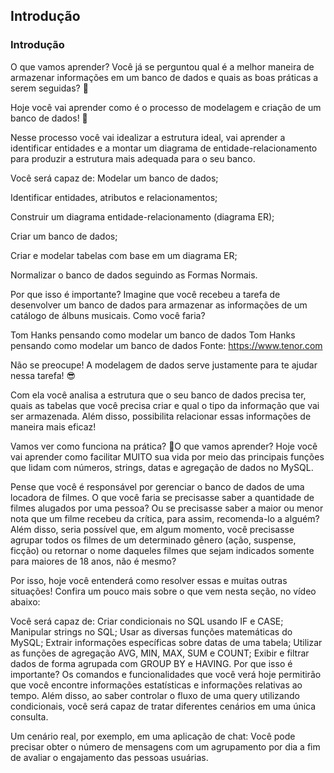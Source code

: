 ## Introdução
### Introdução
O que vamos aprender?
Você já se perguntou qual é a melhor maneira de armazenar informações em um banco de dados e quais as boas práticas a serem seguidas? 🤔

Hoje você vai aprender como é o processo de modelagem e criação de um banco de dados! 🥳

Nesse processo você vai idealizar a estrutura ideal, vai aprender a identificar entidades e a montar um diagrama de entidade-relacionamento para produzir a estrutura mais adequada para o seu banco.


Você será capaz de:
Modelar um banco de dados;

Identificar entidades, atributos e relacionamentos;

Construir um diagrama entidade-relacionamento (diagrama ER);

Criar um banco de dados;

Criar e modelar tabelas com base em um diagrama ER;

Normalizar o banco de dados seguindo as Formas Normais.

Por que isso é importante?
Imagine que você recebeu a tarefa de desenvolver um banco de dados para armazenar as informações de um catálogo de álbuns musicais. Como você faria?

Tom Hanks pensando como modelar um banco de dados
Tom Hanks pensando como modelar um banco de dados
Fonte: https://www.tenor.com

Não se preocupe! A modelagem de dados serve justamente para te ajudar nessa tarefa! 😎

Com ela você analisa a estrutura que o seu banco de dados precisa ter, quais as tabelas que você precisa criar e qual o tipo da informação que vai ser armazenada. Além disso, possibilita relacionar essas informações de maneira mais eficaz!

Vamos ver como funciona na prática? 🤩O que vamos aprender?
Hoje você vai aprender como facilitar MUITO sua vida por meio das principais funções que lidam com números, strings, datas e agregação de dados no MySQL.

Pense que você é responsável por gerenciar o banco de dados de uma locadora de filmes. O que você faria se precisasse saber a quantidade de filmes alugados por uma pessoa? Ou se precisasse saber a maior ou menor nota que um filme recebeu da crítica, para assim, recomenda-lo a alguém? Além disso, seria possível que, em algum momento, você precisasse agrupar todos os filmes de um determinado gênero (ação, suspense, ficção) ou retornar o nome daqueles filmes que sejam indicados somente para maiores de 18 anos, não é mesmo?

Por isso, hoje você entenderá como resolver essas e muitas outras situações! Confira um pouco mais sobre o que vem nesta seção, no vídeo abaixo:


Você será capaz de:
Criar condicionais no SQL usando IF e CASE;
Manipular strings no SQL;
Usar as diversas funções matemáticas do MySQL;
Extrair informações específicas sobre datas de uma tabela;
Utilizar as funções de agregação AVG, MIN, MAX, SUM e COUNT;
Exibir e filtrar dados de forma agrupada com GROUP BY e HAVING.
Por que isso é importante?
Os comandos e funcionalidades que você verá hoje permitirão que você encontre informações estatísticas e informações relativas ao tempo. Além disso, ao saber controlar o fluxo de uma query utilizando condicionais, você será capaz de tratar diferentes cenários em uma única consulta.

Um cenário real, por exemplo, em uma aplicação de chat: Você pode precisar obter o número de mensagens com um agrupamento por dia a fim de avaliar o engajamento das pessoas usuárias.
